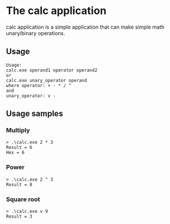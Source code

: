 # The calc application
calc application is a simple application that can make simple math unary/binary operations.  

## Usage
```
Usage:
calc.exe operand1 operator operand2
or
calc.exe unary_operator operand
where operator: + - * / ^
and
unary_operator: v -
```

## Usage samples

### Multiply

```
> .\calc.exe 2 * 3
Result = 6
Hex = 6
```

### Power
```
> .\calc.exe 2 ^ 3
Result = 8
```

### Square root

```
> .\calc.exe v 9
Result = 3
```
